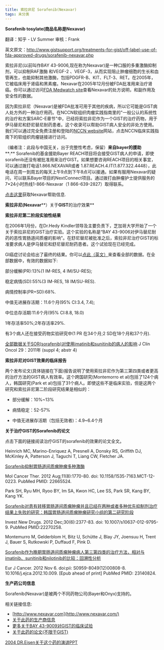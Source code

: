 ```yaml
---
title: 索拉非尼 Sorafenib(Nexavar)
tags: 未分类
---
```


**Sorafenib tosylate(****商品名称是****Nexavar)**

翻译：知乎 - LV Summer 审核：Frank

英文原文：http://www.gistsupport.org/treatments-for-gist/off-label-use-of-fda-approved-drugs/sorafenib-nexavar.php

索拉非尼(以前叫作BAY 43-9006,现在称为Nexavar)是一种口服的多重激酶抑制剂，可以抑制RAF激酶 和VEGF-2 、VEGF-3，从而实现阻止肿瘤细胞的生长和血管再生，也能抑制其他激酶，包括PDGFR-B、KIT、FLT-3、RET。在2005年，它被临床用于肾癌和黑素瘤。Nexavar在2005年12月份被FDA批准用来治疗肾癌。你可以通过访问[FDA Medwatch site](http://www.fda.gov/medwatch/safety/2007/Mar_PI/Nexavar_PI.pdf)查看Nexavar的处方说明，和副作用及安全性的数据。

因为索拉非尼（Nexavar)是被FDA批准可用于其他的疾病，所以它可能是GIST病人处方外的一种治疗用药。在NCCN软组织肉瘤实践指南里的"一般公认的系统性的治疗和方案SARC-E章节"中，已经将索拉非尼作为一个GIST的治疗药物，用于伊马替尼和舒尼替尼耐药患者。这个收录可以帮助GIST病人安全的非处方使用。我们可以通过完全免费注册和登陆的[NCCN website](http://www.nccn.org/index.asp)网站，点击NCCN临床实践指南下的软组织肉瘤链接进行访问。

（编者注：此段与中国无关，出于完整性考虑，保留）**来自****bayer****的援助****:** Sorafenib的基金援助Bayer REACH项目将会接受GIST病人的申请，即使sorafenib还没有被批准用来治疗GIST。如果想要咨询REACH项目的相关事宜，可以通过拨打电话1.866.NEXAVAR或者 1.87.REACH.4.IT(1.877.322.4448），此电话在周一到周五的每天上午9点到下午8点可以接通。如果有服用Nexavar的疑问，可以联系Bayer项目的NextConnect项目。通过拨打由肿瘤护士提供服务的7*24小时热线1-866-Nexavar（1 866-639-2827）取得联系。

[点击这里](http://www.nexavar-us.com/scripts/pages/en/patient/patient-support/reach/)获取Nexavar帮助信息.

**索拉非尼(Nexavar****）关于****GIST****的治疗效果**

**索拉非尼第二阶段实验性结果**

在2006年1月份，在Dr.Hedy Kindler领导及主要负责下，芝加哥大学开始了一个关于索拉非尼的GIST治疗实验。这个实验的名称是“BAY 43-9006对伊马替尼耐药的恶性胃肠道间质瘤的影响"。在舒尼替尼被批准之后，索拉非尼治疗GIST的标准要求病人是伊马替尼和舒尼替尼耐药患者。这个试验现在已经完成。

GI癌症讨论会给出了最终的结果。你可以[点此（英文）](http://www.asco.org/ASCOv2/Meetings/Abstracts?&amp;vmview=abst_detail_view&amp;confID=103&amp;abstractID=70751)来查看全部的数据。在全部数据中，有效的数据如下:

部分缓解(PR):13%(1 IM-RES, 4 IM/SU-RES);

稳定病情(SD):55%(3 IM-RES, 18 IM/SU-RES).

病情控制率(PR+SD):68%.

中值无进展存活期：11.6个月(95% CI:3.4, 7.4);

中位总存活期:11.6个月(95% CI:8.8, 18.0)

1年存活率50%;2年存活率29%.

有3个病人还在接受药物实验研究中(1 PR 在34个月;2 SD在18个月和37个月).

[全部数据关于SOR(sorafenib)对使用imatinib和sunitinib的病人的影响](http://www.asco.org/ASCOv2/Meetings/Abstracts?&amp;vmview=abst_detail_view&amp;confID=103&amp;abstractID=70751) J Clin Oncol 29：2011年 (suppl 4; abstr 4)

**索拉非尼对****GIST****效果的临床报告**

两个发布论文(具体链接在下面)报告说明了使用索拉非尼作为第三第四类或者更高的治疗方法的GIST病人有效率。这个跨国研究(Montemorro et al)包括了124个病人，韩国研究(Park et al)包括了31个病人。即使这些不是临床实验，但是这两个研究和索拉非尼第二阶段研究结果是相似的：

* 部分缓解：10%~13%

* 病情稳定：52-57%

* 中值无进展存活期（包括无效者)：4.9~6.4个月

**关于治疗****GIST****的****Sorafenib****的论文**

点击下面的链接阅读治疗GIST的sorafenib的效果的论文全文。

Heinrich MC, Marino-Enriquez A, Presnell A, Donsky RS, Griffith DJ, McKinley A, Patterson J, Taguchi T, Liang CW, Fletcher JA.

[Sorafenib抑制胃肠道间质瘤肿瘤多种激酶](http://www.ncbi.nlm.nih.gov/pubmed/22665524)

Mol Cancer Ther. 2012 Aug;11(8):1770-80. doi: 10.1158/1535-7163.MCT-12-0223. PubMed PMID: 22665524.

Park SH, Ryu MH, Ryoo BY, Im SA, Kwon HC, Lee SS, Park SR, Kang BY, Kang YK.

[Sorafenib对患有转移胃肠道间质瘤肿瘤并且已经在两种或者多种优先抑制剂治疗结果上失败的研究：韩国胃肠道间质瘤肿瘤研究小组的第二研究阶段](http://www.ncbi.nlm.nih.gov/pubmed/22270258)

Invest New Drugs. 2012 Dec;30(6):2377-83. doi: 10.1007/s10637-012-9795-9. PubMed PMID:22270258.

Montemurro M, Gelderblom H, Bitz U, Schütte J, Blay JY, Joensuu H, Trent J, Bauer S, Rutkowski P, Duffaud F, Pink D.

[Sorafenib作为晚期胃肠道间质瘤肿瘤病人第三第四类的治疗方法，相对与imatinib、sunitinib和nilotinib的比较：回溯性分析](http://www.ncbi.nlm.nih.gov/pubmed/23140824)

Eur J Cancer. 2012 Nov 6. doi:pii: S0959-8049(12)00808-8. 10.1016/j.ejca.2012.10.009. [Epub ahead of print] PubMed PMID: 23140824.

**生产药公司信息**

Sorafenib(Nexavar)是被两个不同药物公司(Bayer和Onyx)支持的。

相关链接信息:

- [http://www.nexavar.com](http://www.nexavar.com/)
- [关于此药的生产商信息](http://www.nexavar.com/cturer%20information)
- [更多关于BAY 43-9009对GIST的临床试验](http://www.cancer.gov/search/ViewClinicalTrials.aspx?cdrid=402873&amp;version=HealthProfessional&amp;protocolsearchid=1912669)
- [关于此药的论文(不限于GIST)](http://www.ncbi.nlm.nih.gov/entrez/query.fcgi?cmd=PureSearch&amp;db=pubmed&amp;details_term=%224-%284-%283-%284-chloro-3-trifluoromethylphenyl%29ureido%29phenoxy%29pyridine-2-carboxyllic%20acid%20methyamide-4-methylbenzenesulfonate%22%5BSubstance%20Name%5D%20OR%20BAY%2043-9006%5BText%20Word%5D)

[2004 DR.Eisen关于这个药的演讲PPT](http://www.ncrn.org.uk/csg/Renal/TEisen2004.ppt)

